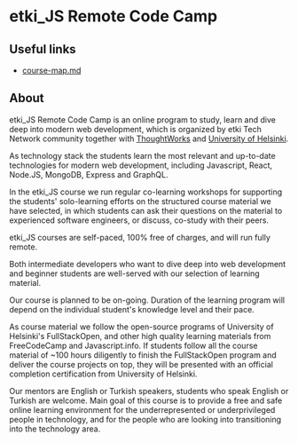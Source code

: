 # etki_JS Remote Code Camp

## Useful links

* [course-map.md](./course-map.md)

## About

etki_JS Remote Code Camp is an online program to study, learn and dive deep into modern web development, which is organized by etki Tech Network community together with [ThoughtWorks](https://www.thoughtworks.com) and [University of Helsinki](https://www.helsinki.fi/en).

As technology stack the students learn the most relevant and up-to-date technologies for modern web development, including Javascript, React, Node.JS, MongoDB, Express and GraphQL.

In the etki_JS course we run regular co-learning workshops for supporting the students' solo-learning efforts on the structured course material we have selected, in which students can ask their questions on the material to experienced software engineers, or discuss, co-study with their peers.

etki_JS courses are self-paced, 100% free of charges, and will run fully remote.

Both intermediate developers who want to dive deep into web development and beginner students are well-served with our selection of learning material.

Our course is planned to be on-going. Duration of the learning program will depend on the individual student's knowledge level and their pace.

As course material we follow the open-source programs of University of Helsinki's FullStackOpen, and other high quality learning materials from FreeCodeCamp and Javascript.info. If students follow all the course material of ~100 hours diligently to finish the FullStackOpen program and deliver the course projects on top, they will be presented with an official completion certification from University of Helsinki.

Our mentors are English or Turkish speakers, students who speak English or Turkish are welcome. Main goal of this course is to provide a free and safe online learning environment for the underrepresented or underprivileged people in technology, and for the people who are looking into transitioning into the technology area.
